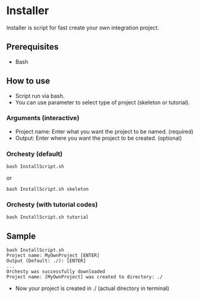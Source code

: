 # Installer
Installer is script for fast create your own integration project.

## Prerequisites
- Bash

## How to use
- Script run via bash.
- You can use parameter to select type of project (skeleton or tutorial).

### Arguments (interactive)
- Project name: Enter what you want the project to be named. (required)
- Output: Enter where you want the project to be created. (optional)

### Orchesty (default)
```
bash InstallScript.sh
```
or 
```
bash InstallScript.sh skeleton
```

### Orchesty (with tutorial codes)
```
bash InstallScript.sh tutorial
```

## Sample
```
bash InstallScript.sh
Project name: MyOwnProject [ENTER]
Output (Default: ./): [ENTER]
...
Orchesty was successfully downloaded
Project name: [MyOwnProject] was created to directory: ./
```

- Now your project is created in ./ (actual directory in terminal)

